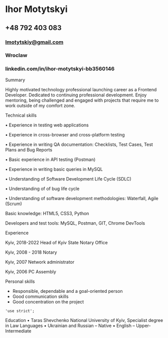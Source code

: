 # Ihor Motytskyi

## +48 792 403 083
### Imotytskiy@gmail.com
### Wroclaw
### linkedin.com/in/ihor-motytskyi-bb3560146

Summary

Highly motivated technology professional launching career as a Frontend Developer. Dedicated to continuing professional development. Enjoy mentoring, being challenged
and engaged with projects that require me to work outside of my comfort zone.

Technical skills

• Experience in testing web applications

• Experience in cross-browser and cross-platform testing

• Experience in writing QA documentation: Checklists, Test Cases, Test Plans and Bug
Reports

• Basic experience in API testing (Postman)

• Experience in writing basic queries in MySQL

• Understanding of Software Development Life Cycle (SDLC)

• Understanding of of bug life cycle

• Understanding of software development methodologies: Waterfall, Agile (Scrum)

Basic knowledge: HTML5, CSS3, Python

Developers and test tools: MySQL, Postman, GIT, Chrome DevTools

Experience

Kyiv, 2018-2022
Head of Kyiv State Notary Office

Kyiv, 2008 - 2018
Notary

Kyiv, 2007
Network administrator

Kyiv, 2006
PC Assembly

Personal skills
- Responsible, dependable and a goal-oriented person
- Good communication skills
- Good concentration on the project

```
'use strict';
```

Education
• Taras Shevchenko National University of Kyiv, Specialist degree in Law
Languages
• Ukrainian and Russian – Native
• English – Upper-Intermediate

